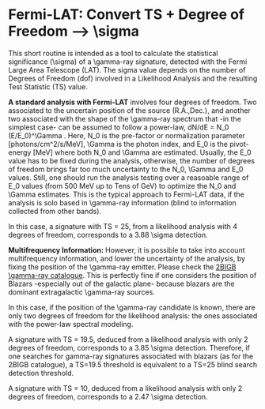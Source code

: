 # Fermi-LAT: Convert TS + Degree of Freedom --> \sigma      

This short routine is intended as a tool to calculate the  statistical significance (\sigma) of a \gamma-ray signature, detected with the Fermi Large Area Telescope (LAT). The sigma value depends on the number of Degrees of Freedom (dof) involved in a Likelihood Analysis and the resulting Test Statistic (TS) value. 

 
**A standard analysis with Fermi-LAT** involves four degrees of freedom. Two associated to the uncertain position of the source (R.A.,Dec.), and another two associated with the shape of the \gamma-ray spectrum that -in the simplest case- can be assumed to follow a power-law, dN/dE = N_0 (E/E_0)^\Gamma . Here, N_0 is the pre-factor or normalization parameter [photons/cm^2/s/MeV], \Gamma is the photon index, and E_0 is the pivot-energy [MeV] where both N_0 and \Gamma are estimated. Usually, the E_0 value has to be fixed during the analysis, otherwise, the number of degrees of freedom brings far too much uncertainty to the N_0, \Gamma and E_0 values. Still, one should run the analysis testing over a reasoable range of E_0 values (from 500 MeV up to Tens of GeV) to optimize the N_0 and \Gamma estimates. This is the typical approach to Fermi-LAT data, if the analysis is solo based in \gamma-ray information (blind to information collected from other bands).

In this case, a signature with TS = 25, from a likelihood analysis with 4 degrees of freedom, corresponds to a 3.88 \sigma detection. 

**Multifrequency Information:** However, it is possible to take into account multifrequency information, and lower the uncertainty of the analysis, by fixing the position of the \gamma-ray emitter. Please check the [2BIGB \gamma-ray catalogue](https://arxiv.org/abs/1911.08912). This is perfectly fine if one considers the position of Blazars -especially out of the galactic plane- because blazars are the dominant extragalactic \gamma-ray sources. 

In this case, if the position of the \gamma-ray candidate is known, there are only two degrees of freedom for the likelihood analysis: the ones associated with the power-law spectral modeling. 

A signature with TS = 19.5, deduced from a likelihood analysis with only 2 degrees of freedom, corresponds to a 3.85 \sigma detection. Therefore, if one searches for gamma-ray signatures associated with blazars (as for the 2BIGB catalogue), a TS=19.5 threshold is equivalent to a TS=25 blind search detection threshold. 

A signature with TS = 10, deduced from a likelihood analysis with only 2 degrees of freedom, corresponds to a 2.47 \sigma detection. 
